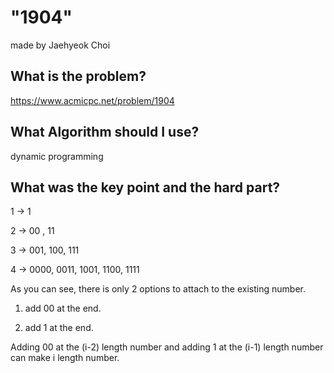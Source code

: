 
# "1904"

made by Jaehyeok Choi

## What is the problem?

https://www.acmicpc.net/problem/1904

## What Algorithm should I use?

dynamic programming

## What was the key point and the hard part?

1 -> 1

2 -> 00 , 11

3 -> 001, 100, 111

4 -> 0000, 0011, 1001, 1100, 1111

As you can see, there is only 2 options to attach to the existing number.

1. add 00 at the end.

2. add 1 at the end.

Adding 00 at the (i-2) length number and adding 1 at the (i-1) length number can make i length number.

